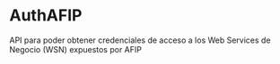 # AuthAFIP
API para poder obtener credenciales de acceso a los Web Services de Negocio (WSN) expuestos por AFIP
